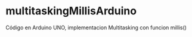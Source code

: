 # multitaskingMillisArduino
Código en Arduino UNO, implementacion Multitasking con funcion millis()
